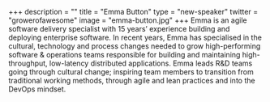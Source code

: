 +++
description = ""
title = "Emma Button"
type = "new-speaker"
twitter = "growerofawesome"
image = "emma-button.jpg"
+++
Emma is an agile software delivery specialist with 15 years’ experience building and deploying enterprise software.  In recent years, Emma has specialised in the cultural, technology and process changes needed to grow high-performing software & operations teams responsible for building and maintaining high-throughput, low-latency distributed applications.  Emma leads R&D teams going through cultural change; inspiring team members to transition from traditional working methods, through agile and lean practices and into the DevOps mindset.